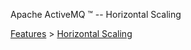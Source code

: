 Apache ActiveMQ ™ -- Horizontal Scaling 

[Features](features.html) > [Horizontal Scaling](horizontal-scaling.html)


